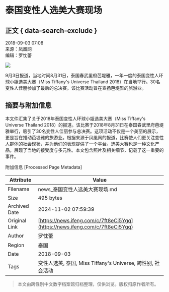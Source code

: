 # 泰国变性人选美大赛现场

## 正文 { data-search-exclude }


2018-09-03 07:08  
来源：凤凰网  
编辑：罗忱蕾  

![](https://p3.ifengimg.com/cmpp/2018/09/03/07/0dadc3b8-8b15-4cdc-9c77-e2500af388da_size213_w1024_h754.jpg)

9月3日报道，当地时间8月31日，泰国春武里府芭堤雅，一年一度的泰国变性人环球小姐选美大赛（Miss Tiffany's Universe Thailand 2018）在当地举行。30名变性人佳丽参加了最后的总决赛。该比赛活动旨在宣扬芭堤雅的旅游业。

## 摘要与附加信息

<!-- tcd_abstract -->
本文件汇集了关于2018年泰国变性人环球小姐选美大赛（Miss Tiffany's Universe Thailand 2018）的报道。该比赛于2018年8月31日在泰国春武里府芭堤雅举行，吸引了30名变性人佳丽参与总决赛。这项活动不仅是一个美丽的展示，更是旨在推动芭堤雅的旅游业。根据来源于凤凰网的报道，比赛使人们更关注变性人群体的社会现状，并为他们的表现提供了一个平台。选美大赛也是一种文化产品，展现了当地的接受度与多元性。本文包含照片及相关细节，记载了这一重要的事件。
<!-- tcd_abstract_end -->

附加信息 [Processed Page Metadata]

| Attribute       | Value                                  |
|-----------------|----------------------------------------|
| Filename        | news_泰国变性人选美大赛现场.md                             |
| Size            | 495 bytes                           |
| Archived Date   | 2024-11-02 07:59:39                             |
| Original Link   | [https://news.ifeng.com/c/7ft8eCi5Ygq](https://news.ifeng.com/c/7ft8eCi5Ygq)                       |
| Author          | 罗忱蕾                               |
| Region          | 泰国                               |
| Date            | 2018-09-03                                 |
| Tags            | 变性人选美, 泰国, Miss Tiffany's Universe, 跨性别, 社会活动                                 |
>
> 本文由跨性别中文数字档案馆归档整理，仅供浏览。版权归原作者所有。
>
